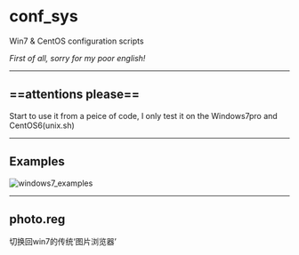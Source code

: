 # conf_sys
Win7 &amp; CentOS configuration scripts

*First of all, sorry for my poor english!*

----
## ==attentions please==
Start to use it from a peice of code, I only test it on the Windows7pro and CentOS6(unix.sh)

----
## Examples
![windows7_examples](https://github.com/tianshiwokao/res/blob/master/20171118103002.png)

----
## photo.reg
切换回win7的传统‘图片浏览器’
